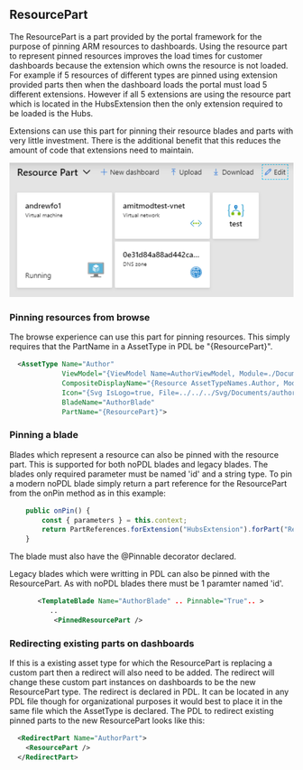 ## ResourcePart
The ResourcePart is a part provided by the portal framework for the purpose of pinning ARM resources to dashboards.  Using the resource part to represent pinned resources improves the load times for customer dashboards because the extension which owns the resource is not loaded. For example if 5 resources of different types are pinned using extension provided parts then when the dashboard loads the portal must load 5 different extensions.   However if all 5 extensions are using the resource part which is located in the HubsExtension then the only extension required to be loaded is the Hubs.  

Extensions can use this part for pinning their resource blades and parts with very little investment. There is the additional benefit that this reduces the amount of code that extensions need to maintain.

![alt-text](../media/top-extensions-parts-resourcepart/resourcePart.PNG "Resource Part")

### Pinning resources from browse
The browse experience can use this part for pinning resources.   This simply requires that the PartName in a AssetType in PDL be "{ResourcePart}".   

```xml
  <AssetType Name="Author"
             ViewModel="{ViewModel Name=AuthorViewModel, Module=./Document/AssetViewModels/AuthorViewModel}"
             CompositeDisplayName="{Resource AssetTypeNames.Author, Module=ClientResources}"
             Icon="{Svg IsLogo=true, File=../../../Svg/Documents/author.svg}"
             BladeName="AuthorBlade"
             PartName="{ResourcePart}">
```

### Pinning a blade
Blades which represent a resource can also be pinned with the resource part.  This is supported for both noPDL blades and legacy blades.  The blades only required parameter must be named 'id' and a string type.  To pin a modern noPDL blade simply return a part reference for the ResourcePart from the onPin method as in this example:

```typescript
    public onPin() {
        const { parameters } = this.context;
        return PartReferences.forExtension("HubsExtension").forPart("ResourcePart").createReference({ parameters: parameters });
    }
```

The blade must also have the @Pinnable decorator declared.

Legacy blades which were writting in PDL can also be pinned with the ResourcePart.  As with noPDL blades there must be 1 paramter named 'id'.

```xml
       <TemplateBlade Name="AuthorBlade" .. Pinnable="True".. >
          ..
           <PinnedResourcePart />     
```

### Redirecting existing parts on dashboards
If this is a existing asset type for which the ResourcePart is replacing a custom part then a redirect will also need to be added.   The redirect will change these custom part instances on dashboards to be the new ResourcePart type.  The redirect is declared in PDL.   It can be located in any PDL file though for organizational purposes it would best to place it in the same file which the AssetType is declared.   The PDL to redirect existing pinned parts to the new ResourcePart looks like this:

```xml
  <RedirectPart Name="AuthorPart">
    <ResourcePart />
  </RedirectPart>
```

